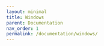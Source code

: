 ```yaml
---
layout: minimal
title: Windows
parent: Documentation
nav_order: 1
permalink: /documentation/windows/
---
```

